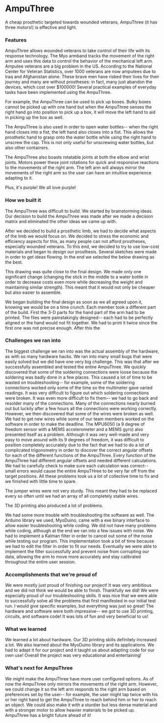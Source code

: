 # AmpuThree

<p>A cheap prosthetic targeted towards wounded veterans, AmpuThree (it has three motors!) is effective and light. </p>

<h3>Features</h3>

<p>AmpuThree allows wounded veterans to take control of their life with its response technology. The Myo armband tracks the movement of the right arm and uses this data to control the behavior of the mechanical left arm. Amputee veterans are a big problem in the US. According to the National Center for Veteran Statistics, over 1000 veterans are now amputees due to Iraq and Afghanistan alone. These brave men have risked their lives for their journey and many are without prostheses: in fact, many just abandon the devices, which cost over $100000! Several practical examples of everyday tasks have been implemented using the AmpuThree. </p>

<p>For example, the AmpuThree can be used to pick up boxes. Bulky boxes cannot be picked up with one hand but when the AmpuThree senses the right hand go into position to pick up a box, it will move the left hand to aid in picking up the box as well. </p>

<p>The AmpuThree is also used in order to open water bottles-- when the right hand closes into a fist, the left hand also closes into a fist. This allows the prosthetic hand to grasp onto the water bottle while using the right hand to unscrew the cap. This is not only useful for unscrewing water bottles, but also other containers.</p>

<p>The AmpuThree also boasts rotatable joints at both the elbow and wrist joints. Motors power these joint rotations for quick and responsive reactions to the movements of the right arm. The left arm will always mirror the movements of the right arm so the user can have an intuitive experience adapting to it. </p>

<p>Plus, it's purple! We all love purple!</p>

<h3>How we built it</h3>

<p>The AmpuThree was difficult to build. We started by brainstorming ideas. Our decision to build the AmpuThree was made after we made a decision matrix and eliminated the other ideas we came up with. </p>

<p>After we decided to build a prosthetic limb, we had to decide what aspects of the limb we would focus on. We decided to stress the economic and efficiency aspects for this, as many people can not afford prostheses, especially wounded veterans. To this end, we decided to try to use low-cost materials and began to design our prosthesis. Several sketches were made in order to get ideas flowing. In the end we selected the below drawing as the best.</p>

<p>This drawing was quite close to the final design. We made only one significant change (changing the stick in the middle to a water bottle in order to decrease costs even more while decreasing the weight and maintaining similar strength). This meant that it would not only be cheaper but also easier to assemble. </p>

<p>We began building the final design as soon as we all agreed upon it, knowing we would be on a time crunch. Each member took a different part of the build. First the 3-D parts for the hand part of the arm had to be printed. The files were painstakingly designed-- each had to be perfectly aligned or the hand would not fit together. We had to print it twice since the first one was not precise enough. After this the </p>

<h3>Challenges we ran into</h3>

<p>The biggest challenge we ran into was the actual assembly of the hardware, as with so many hardware hacks. We ran into many small bugs that were easily solved but we did have one very big challenge. This was that after we successfully assembled and tested the entire AmpuThree. We quickly discovered that some of the soldering connections were loose because the soldering was badly done in a few places. This caused a lot of time to be wasted on troubleshooting-- for example, some of the soldering connections worked only some of the time so the multimeter gave varied readings. It was very difficult to figure out which soldering connections were broken. It was even more difficult to fix them-- we had to go back and resolder many of the connections. Many of the connections nearly burned out but luckily after a few hours all the connections were working correctly. However, we then discovered that some of the wires were broken as well. We had to get new wires while some of our team members worked on the software in order to make the deadline. The MPU6050 (a 9 degree of freedom sensor with a MEMS accelerometer and a MEMS gyro) also presented itself as a problem. Although it was very well-made and very easy to move around with its 9 degrees of freedom, it was difficult to position completely accurately due to the fact that we had to do a lot of complicated trigonometry in order to discover the correct angular offsets for each of the different functions of the AmpuThree. Every function of the AmpuThree had different angular offsets and needed different calculations. We had to carefully check to make sure each calculation was correct-- small errors would cause the entire AmpuTHree to be very far off from the target positions. All these problems took us a lot of collective time to fix and we finished with little time to spare. </p>

<p>The jumper wires were not very sturdy. This meant they had to be replaced every so often until we had an array of all completely stable wires. </p>

<p>The 3D printing also produced a lot of problems. </p>

<p>We had some more trouble with troubleshooting the software as well. The Arduino library we used, MyoDuino, came with a exe binary interface to allow easier troubleshooting while coding. We did not have many problems while coding, although at the end we ran into a few issues with noise. We had to implement a Kalman filter in order to cancel out some of the noise while testing our program. This implementation took a bit of time because we had to edit the filter in order to fit our needs. Eventually we were able to implement the filter successfully and prevent noise from corrupting our data, allowing the arm to move more accurately and stay calibrated throughout the entire user session.</p>

<h3>Accomplishments that we're proud of</h3>

<p>We were mostly just proud of finishing our project! It was very ambitious and we did not think we would be able to finish. Thankfully we did! We were especially proud of our troubleshooting skills. It was nice that we were able to successfully solve all the problems that first manifested in our initial test run. I would give specific examples, but everything was just so great! The hardware and software were both impressive-- we got to use 3D printing, circuits, and software code! It was lots of fun and very beneficial to us!</p>

<h3>What we learned</h3>

<p>We learned a lot about hardware. Our 3D printing skills definitely increased a lot. We also learned about the MyoDuino library and its applications. We had to adapt it for our project and it taught us about adapting code for our own use! Overall the project was very educational and entertaining!</p>

<h3>What's next for AmpuThree</h3>

<p>We might make the AmpuThree have more user configured options. As of now the AmpuThree only mirrors the movements of the right arm. However, we could change it so the left arm responds to the right arm based on preferences set by the user-- for example, the user might tap twice with his or her right hand to get the AmpuThree to reach behind him or her to reach an object. We could also make it with a sturdier but less dense material and with a stronger motor to allow heavier materials to be picked up. AmpuThree has a bright future ahead of it!</p>

</div>
